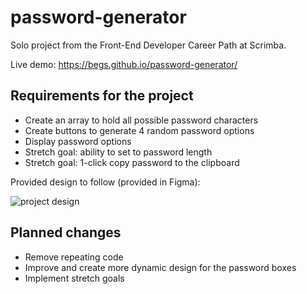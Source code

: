 # password-generator
Solo project from the Front-End Developer Career Path at Scrimba.

Live demo: https://begs.github.io/password-generator/

## Requirements for the project
- Create an array to hold all possible password characters
- Create buttons to generate 4 random password options
- Display password options
- Stretch goal: ability to set to password length
- Stretch goal: 1-click copy password to the clipboard

Provided design to follow (provided in Figma):

![project design](https://i.imgur.com/dQF4y7v.png)

## Planned changes
- Remove repeating code
- Improve and create more dynamic design for the password boxes
- Implement stretch goals
